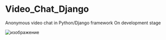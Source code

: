 # Video_Chat_Django
Anonymous video chat in Python/Django framework 
On development stage 

![изображение](https://user-images.githubusercontent.com/81765186/142667974-5729e65e-43a4-4767-9a6f-ee41ec0b9b22.png)
